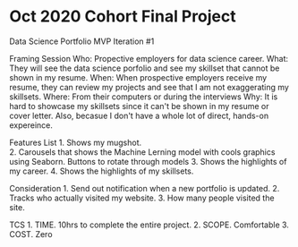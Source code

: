 #  Oct 2020 Cohort Final Project

Data Science Portfolio MVP Iteration #1

Framing Session
    Who:  Propective employers for data science career.
    What: They will see the data science porfolio and see my skillset that cannot be shown in my resume.
    When: When prospective employers receive my resume, they can review my projects and see that I am not exaggerating my skillsets.
    Where: From their computers or during the interviews
    Why: It is hard to showcase my skillsets since it can't be shown in my resume or cover letter.  Also, becasue I don't have a whole lot of direct, hands-on expereince.

Features List
    1. Shows my mugshot.  
    2. Carousels that shows the Machine Lerning model with cools graphics using Seaborn. Buttons to rotate through models 
    3. Shows the highlights of my career.
    4. Shows the highlights of my skillsets.

Consideration
    1. Send out notification when a new portfolio is updated.
    2. Tracks who actually visited my website. 
    3. How many people visited the site.

TCS
    1. TIME.  10hrs to complete the entire project.
    2. SCOPE.  Comfortable
    3. COST.  Zero
